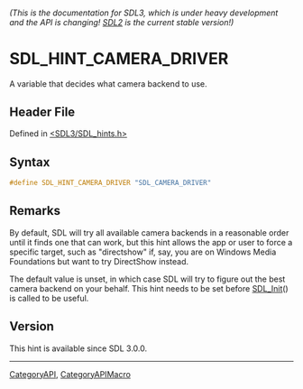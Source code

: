 ###### (This is the documentation for SDL3, which is under heavy development and the API is changing! [SDL2](https://wiki.libsdl.org/SDL2/) is the current stable version!)
# SDL_HINT_CAMERA_DRIVER

A variable that decides what camera backend to use.

## Header File

Defined in [<SDL3/SDL_hints.h>](https://github.com/libsdl-org/SDL/blob/main/include/SDL3/SDL_hints.h)

## Syntax

```c
#define SDL_HINT_CAMERA_DRIVER "SDL_CAMERA_DRIVER"
```

## Remarks

By default, SDL will try all available camera backends in a reasonable
order until it finds one that can work, but this hint allows the app or
user to force a specific target, such as "directshow" if, say, you are on
Windows Media Foundations but want to try DirectShow instead.

The default value is unset, in which case SDL will try to figure out the
best camera backend on your behalf. This hint needs to be set before
[SDL_Init](SDL_Init)() is called to be useful.

## Version

This hint is available since SDL 3.0.0.

----
[CategoryAPI](CategoryAPI), [CategoryAPIMacro](CategoryAPIMacro)

